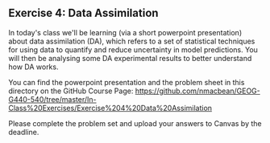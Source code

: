 ## Exercise 4: Data Assimilation

In today's class we'll be learning (via a short powerpoint presentation) about data assimilation (DA), which refers to a set of statistical techniques for using data to quantify and reduce uncertainty in model predictions. You will then be analysing some DA experimental results to better understand how DA works.

You can find the powerpoint presentation and the problem sheet in this directory on the GitHub Course Page: https://github.com/nmacbean/GEOG-G440-540/tree/master/In-Class%20Exercises/Exercise%204%20Data%20Assimilation

Please complete the problem set and upload your answers to Canvas by the deadline.

